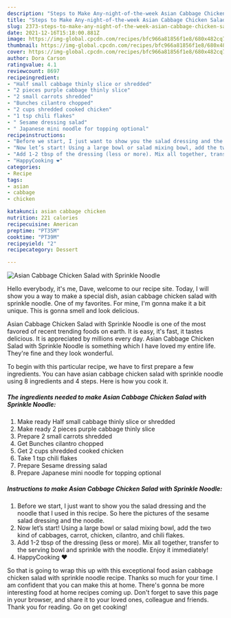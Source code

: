 ```yaml
---
description: "Steps to Make Any-night-of-the-week Asian Cabbage Chicken Salad with Sprinkle Noodle"
title: "Steps to Make Any-night-of-the-week Asian Cabbage Chicken Salad with Sprinkle Noodle"
slug: 2373-steps-to-make-any-night-of-the-week-asian-cabbage-chicken-salad-with-sprinkle-noodle
date: 2021-12-16T15:18:00.881Z
image: https://img-global.cpcdn.com/recipes/bfc966a81856f1e8/680x482cq70/asian-cabbage-chicken-salad-with-sprinkle-noodle-recipe-main-photo.jpg
thumbnail: https://img-global.cpcdn.com/recipes/bfc966a81856f1e8/680x482cq70/asian-cabbage-chicken-salad-with-sprinkle-noodle-recipe-main-photo.jpg
cover: https://img-global.cpcdn.com/recipes/bfc966a81856f1e8/680x482cq70/asian-cabbage-chicken-salad-with-sprinkle-noodle-recipe-main-photo.jpg
author: Dora Carson
ratingvalue: 4.1
reviewcount: 8697
recipeingredient:
- "Half small cabbage thinly slice or shredded"
- "2 pieces purple cabbage thinly slice"
- "2 small carrots shredded"
- "Bunches cilantro chopped"
- "2 cups shredded cooked chicken"
- "1 tsp chili flakes"
- " Sesame dressing salad"
- " Japanese mini noodle for topping optional"
recipeinstructions:
- "Before we start, I just want to show you the salad dressing and the noodle that I used in this recipe. So here the pictures of the sesame salad dressing and the noodle."
- "Now let’s start! Using a large bowl or salad mixing bowl, add the two kind of cabbages, carrot, chicken, cilantro, and chili flakes."
- "Add 1-2 tbsp of the dressing (less or more). Mix all together, transfer to the serving bowl and sprinkle with the noodle. Enjoy it immediately!"
- "HappyCooking ❤️"
categories:
- Recipe
tags:
- asian
- cabbage
- chicken

katakunci: asian cabbage chicken 
nutrition: 221 calories
recipecuisine: American
preptime: "PT35M"
cooktime: "PT39M"
recipeyield: "2"
recipecategory: Dessert

---
```



![Asian Cabbage Chicken Salad with Sprinkle Noodle](https://img-global.cpcdn.com/recipes/bfc966a81856f1e8/680x482cq70/asian-cabbage-chicken-salad-with-sprinkle-noodle-recipe-main-photo.jpg)

Hello everybody, it's me, Dave, welcome to our recipe site. Today, I will show you a way to make a special dish, asian cabbage chicken salad with sprinkle noodle. One of my favorites. For mine, I'm gonna make it a bit unique. This is gonna smell and look delicious.

Asian Cabbage Chicken Salad with Sprinkle Noodle is one of the most favored of recent trending foods on earth. It is easy, it's fast, it tastes delicious. It is appreciated by millions every day. Asian Cabbage Chicken Salad with Sprinkle Noodle is something which I have loved my entire life. They're fine and they look wonderful.




To begin with this particular recipe, we have to first prepare a few ingredients. You can have asian cabbage chicken salad with sprinkle noodle using 8 ingredients and 4 steps. Here is how you cook it.

<!--inarticleads1-->

##### The ingredients needed to make Asian Cabbage Chicken Salad with Sprinkle Noodle:

1. Make ready Half small cabbage thinly slice or shredded
1. Make ready 2 pieces purple cabbage thinly slice
1. Prepare 2 small carrots shredded
1. Get Bunches cilantro chopped
1. Get 2 cups shredded cooked chicken
1. Take 1 tsp chili flakes
1. Prepare  Sesame dressing salad
1. Prepare  Japanese mini noodle for topping optional




<!--inarticleads2-->

##### Instructions to make Asian Cabbage Chicken Salad with Sprinkle Noodle:

1. Before we start, I just want to show you the salad dressing and the noodle that I used in this recipe. So here the pictures of the sesame salad dressing and the noodle.
1. Now let’s start! Using a large bowl or salad mixing bowl, add the two kind of cabbages, carrot, chicken, cilantro, and chili flakes.
1. Add 1-2 tbsp of the dressing (less or more). Mix all together, transfer to the serving bowl and sprinkle with the noodle. Enjoy it immediately!
1. HappyCooking ❤️




So that is going to wrap this up with this exceptional food asian cabbage chicken salad with sprinkle noodle recipe. Thanks so much for your time. I am confident that you can make this at home. There's gonna be more interesting food at home recipes coming up. Don't forget to save this page in your browser, and share it to your loved ones, colleague and friends. Thank you for reading. Go on get cooking!
